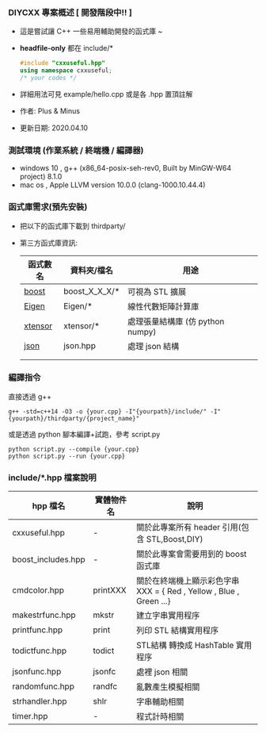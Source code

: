 ### DIYCXX 專案概述 [ 開發階段中!! ]

 - 這是嘗試讓 C++ 一些易用輔助開發的函式庫 ~  

 - **headfile-only**  都在 include/*  

   ```c++
   #include "cxxuseful.hpp"
   using namespace cxxuseful;
   /* your codes */
   ```

- 詳細用法可見 example/hello.cpp  或是各 .hpp 置頂註解

- 作者: Plus & Minus

- 更新日期: 2020.04.10 

### 測試環境 (作業系統 / **終端機** / 編譯器)

- windows 10 ,  g++ (x86_64-posix-seh-rev0, Built by MinGW-W64 project) 8.1.0
- mac os  , Apple LLVM version 10.0.0 (clang-1000.10.44.4)

### 函式庫需求(預先安裝)

- 把以下的函式庫下載到 thirdparty/ 

- 第三方函式庫資訊:

  | 函式數名                                                     | 資料夾/檔名   | 用途                             |
  | ------------------------------------------------------------ | ------------- | -------------------------------- |
  | [boost](<https://www.boost.org/>)                            | boost_X_X_X/* | 可視為 STL 擴展                  |
  | [Eigen](<http://eigen.tuxfamily.org/index.php?title=Main_Page>) | Eigen/*       | 線性代數矩陣計算庫               |
  | [xtensor](<https://github.com/xtensor-stack/xtensor/tree/master/include/xtensor>) | xtensor/*     | 處理張量結構庫 (仿 python numpy) |
  | [json](<https://github.com/nlohmann/json/tree/develop/single_include/nlohmann>) | json.hpp      | 處理 json 結構                   |
  |                                                              |               |                                  |
  |                                                              |               |                                  |

### 編譯指令 

直接透過 g++

```shell
g++ -std=c++14 -O3 -o {your.cpp} -I"{yourpath}/include/" -I"{yourpath}/thirdparty/{project_name}"
```

或是透過 python 腳本編譯+試跑，參考  script.py

```shell
python script.py --compile {your.cpp}
python script.py --run {your.cpp}
```



### include/*.hpp 檔案說明

| hpp 檔名           | 實體物件名 | 說明                                |
| ------------------ | ----------------------------------- | ----------------------------------- |
| cxxuseful.hpp     | -    | 關於此專案所有 header 引用(包含 STL,Boost,DIY) |
| boost_includes.hpp | - | 關於此專案會需要用到的 boost 函式庫 |
| cmdcolor.hpp       | printXXX | 關於在終端機上顯示彩色字串 XXX = { Red , Yellow , Blue , Green ...} |
| makestrfunc.hpp   | mkstr | 建立字串實用程序                    |
| printfunc.hpp      | print | 列印 STL 結構實用程序               |
| todictfunc.hpp     | todict | STL結構 轉換成 HashTable 實用程序   |
| jsonfunc.hpp | jsonfc | 處裡 json 相關 |
| randomfunc.hpp | randfc | 亂數產生模擬相關 |
| strhandler.hpp | shlr | 字串輔助相關 |
| timer.hpp | - |程式計時相關|

